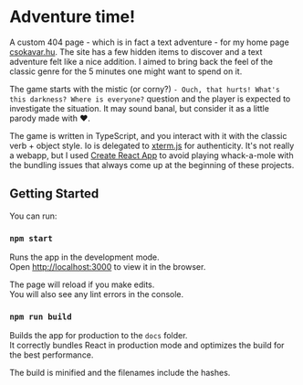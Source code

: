 # Adventure time!
A custom 404 page - which is in fact a text adventure - for my home page [csokavar.hu](https://csokavar.hu). 
The site has a few hidden items to discover and a text adventure felt like a nice addition. 
I aimed to bring back the feel of the classic genre for the 5 minutes one might want to spend on it.

The game starts with the mistic (or corny?) `- Ouch, that hurts! What's this darkness? Where is everyone?` question and the player is expected to investigate the situation. 
It may sound banal, but consider it as a little parody made with ❤️.

The game is written in TypeScript, and you interact with it with the classic verb + object style. 
Io is delegated to [xterm.js](https://xtermjs.org/) for authenticity. 
It's not really a webapp, but I used [Create React App](https://github.com/facebook/create-react-app) to avoid playing whack-a-mole with the bundling issues that always come up at the beginning of these projects.

## Getting Started
You can run:

### `npm start`

Runs the app in the development mode.\
Open [http://localhost:3000](http://localhost:3000) to view it in the browser.

The page will reload if you make edits.\
You will also see any lint errors in the console.

### `npm run build`

Builds the app for production to the `docs` folder.\
It correctly bundles React in production mode and optimizes the build for the best performance.

The build is minified and the filenames include the hashes.
